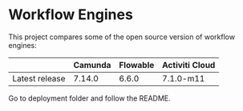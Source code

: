 # Workflow Engines

This project compares some of the open source version of workflow engines:

|  | Camunda | Flowable | Activiti Cloud |
| -|---------|----------|----------------|
| Latest release | 7.14.0 | 6.6.0 | 7.1.0-m11 |

Go to deployment folder and follow the README.